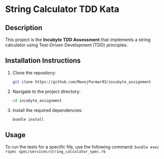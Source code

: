 # String Calculator TDD Kata

## Description
This project is the **Incubyte TDD Assessment** that implements a string calculator using Test-Driven Development (TDD) principles.

## Installation Instructions
1. Clone the repository:
   ```bash
   git clone https://github.com/ManojParmar93/incubyte_assignment
2. Navigate to the project directory:
    ```bash
    cd incubyte_assignment
3. Install the required dependencies:
    ```bash
    bundle install

## Usage
To run the tests for a specific file, use the following command: `bundle exec rspec spec/services/string_calculator_spec.rb`
